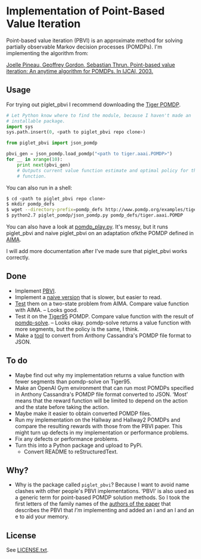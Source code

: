 Implementation of Point-Based Value Iteration
=============================================

Point-based value iteration (PBVI) is an approximate method for solving
partially observable Markov decision processes (POMDPs). I'm implementing the
algorithm from:

<a href="#pbvi-article"></a>
[Joelle Pineau, Geoffrey Gordon, Sebastian Thrun. Point-based value iteration:
An anytime algorithm for POMDPs. In IJCAI,
2003.](https://www.ri.cmu.edu/pub_files/pub4/pineau_joelle_2003_3/pineau_joelle_2003_3.pdf)


Usage
-----

For trying out piglet_pbvi I recommend downloading the [Tiger
POMDP](http://www.pomdp.org/examples/tiger.aaai.POMDP).

```python
# Let Python know where to find the module, because I haven't made an
# installable package.
import sys
sys.path.insert(0, <path to piglet_pbvi repo clone>)

from piglet_pbvi import json_pomdp

pbvi_gen = json_pomdp.load_pomdp("<path to tiger.aaai.POMDP>")
for __ in xrange(10):
    print next(pbvi_gen)
    # Outputs current value function estimate and optimal policy for that value
    # function.
```

You can also run in a shell:

```bash
$ cd <path to piglet_pbvi repo clone>
$ mkdir pomdp_defs
$ wget --directory-prefix=pomdp_defs http://www.pomdp.org/examples/tiger.aaai.POMDP
$ python2.7 piglet_pomdp/json_pomdp.py pomdp_defs/tiger.aaai.POMDP
```

You can also have a look at [pomdp_play.py](pomdp_play.py). It's messy, but it
runs piglet_pbvi and naive piglet_pbvi on an adaptation ofkthe POMDP defined in
[AIMA](http://aima.cs.berkeley.edu/).

I will add more documentation after I've made sure that piglet_pbvi works
correctly.


Done
----

- Implement [PBVI](piglet_pbvi/pbvi.py).
- Implement a [naive version](piglet_pbvi/naive_pbvi.py) that is slower, but
  easier to read.
- [Test](pomdp_play.py) them on a two-state problem from AIMA. Compare value
  function with AIMA. – Looks good.
- Test it on the [Tiger95](http://www.pomdp.org/examples/) POMDP. Compare value
  function with the result of
  [pomdp-solve](http://www.pomdp.org/code/index.html). – Looks okay. pomdp-solve
  returns a value function with more segments, but the policy is the same, I
  think.
- Make a [tool](https://github.com/rmoehn/pomdp2json) to convert from Anthony
  Cassandra's POMDP file format to JSON.


To do
-----

- Maybe find out why my implementation returns a value function with fewer
  segments than pomdp-solve on Tiger95.
- Make an OpenAI Gym environment that can run most POMDPs specified in Anthony
  Cassandra's POMDP file format converted to JSON. ‘Most’ means that the reward
  function will be limited to depend on the action and the state before taking
  the action.
- Maybe make it easier to obtain converted POMDP files.
- Run my implementation on the Hallway and Hallway2 POMDPs and compare the
  resulting rewards with those from the PBVI paper. This might turn up defects
  in my implementation or performance problems.
- Fix any defects or performance problems.
- Turn this into a Python package and upload to PyPi.
  - Convert README to reStructuredText.


Why?
----

- Why is the package called `piglet_pbvi`? Because I want to avoid name clashes
  with other people's PBVI implementations. ‘PBVI’ is also used as a generic
  term for point-based POMDP solution methods. So I took the first letters of
  the family names of the [authors of the paper](#pbvi-article) that describes
  the PBVI that *I'm* implementing and added an i and an l and an e to aid your
  memory.


License
-------

See [LICENSE.txt](LICENSE.txt).

